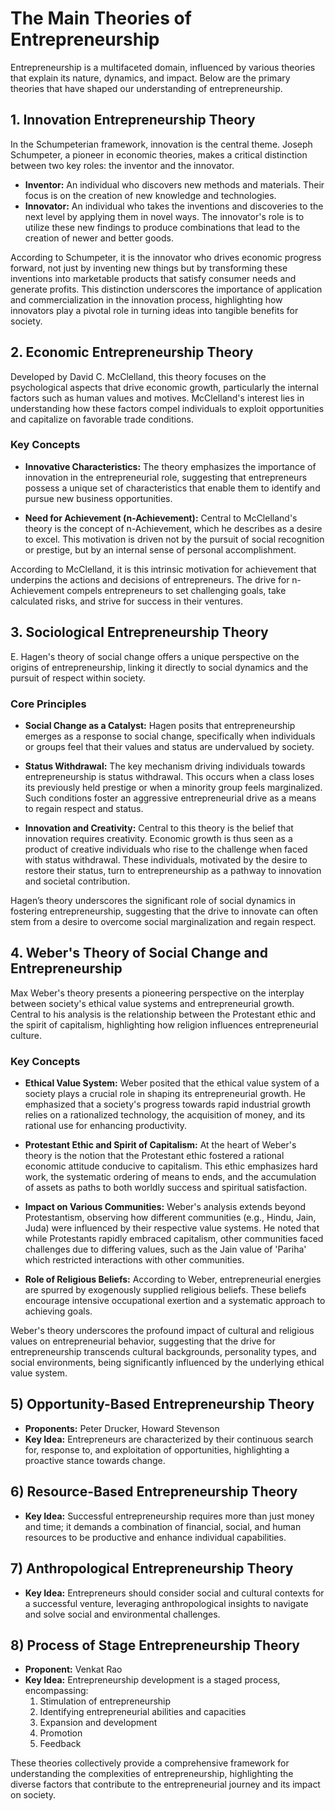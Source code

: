 # The Main Theories of Entrepreneurship

Entrepreneurship is a multifaceted domain, influenced by various theories that explain its nature, dynamics, and impact. Below are the primary theories that have shaped our understanding of entrepreneurship.

## 1. Innovation Entrepreneurship Theory

In the Schumpeterian framework, innovation is the central theme. Joseph Schumpeter, a pioneer in economic theories, makes a critical distinction between two key roles: the inventor and the innovator.

- **Inventor:** An individual who discovers new methods and materials. Their focus is on the creation of new knowledge and technologies.
- **Innovator:** An individual who takes the inventions and discoveries to the next level by applying them in novel ways. The innovator's role is to utilize these new findings to produce combinations that lead to the creation of newer and better goods.

According to Schumpeter, it is the innovator who drives economic progress forward, not just by inventing new things but by transforming these inventions into marketable products that satisfy consumer needs and generate profits. This distinction underscores the importance of application and commercialization in the innovation process, highlighting how innovators play a pivotal role in turning ideas into tangible benefits for society.


## 2. Economic Entrepreneurship Theory

Developed by David C. McClelland, this theory focuses on the psychological aspects that drive economic growth, particularly the internal factors such as human values and motives. McClelland's interest lies in understanding how these factors compel individuals to exploit opportunities and capitalize on favorable trade conditions.

### Key Concepts

- **Innovative Characteristics:** The theory emphasizes the importance of innovation in the entrepreneurial role, suggesting that entrepreneurs possess a unique set of characteristics that enable them to identify and pursue new business opportunities.

- **Need for Achievement (n-Achievement):** Central to McClelland's theory is the concept of n-Achievement, which he describes as a desire to excel. This motivation is driven not by the pursuit of social recognition or prestige, but by an internal sense of personal accomplishment. 

According to McClelland, it is this intrinsic motivation for achievement that underpins the actions and decisions of entrepreneurs. The drive for n-Achievement compels entrepreneurs to set challenging goals, take calculated risks, and strive for success in their ventures.


## 3. Sociological Entrepreneurship Theory
E. Hagen's theory of social change offers a unique perspective on the origins of entrepreneurship, linking it directly to social dynamics and the pursuit of respect within society.

### Core Principles

- **Social Change as a Catalyst:** Hagen posits that entrepreneurship emerges as a response to social change, specifically when individuals or groups feel that their values and status are undervalued by society.

- **Status Withdrawal:** The key mechanism driving individuals towards entrepreneurship is status withdrawal. This occurs when a class loses its previously held prestige or when a minority group feels marginalized. Such conditions foster an aggressive entrepreneurial drive as a means to regain respect and status.

- **Innovation and Creativity:** Central to this theory is the belief that innovation requires creativity. Economic growth is thus seen as a product of creative individuals who rise to the challenge when faced with status withdrawal. These individuals, motivated by the desire to restore their status, turn to entrepreneurship as a pathway to innovation and societal contribution.

Hagen’s theory underscores the significant role of social dynamics in fostering entrepreneurship, suggesting that the drive to innovate can often stem from a desire to overcome social marginalization and regain respect.

## 4. Weber's Theory of Social Change and Entrepreneurship

Max Weber's theory presents a pioneering perspective on the interplay between society's ethical value systems and entrepreneurial growth. Central to his analysis is the relationship between the Protestant ethic and the spirit of capitalism, highlighting how religion influences entrepreneurial culture.

### Key Concepts

- **Ethical Value System:** Weber posited that the ethical value system of a society plays a crucial role in shaping its entrepreneurial growth. He emphasized that a society's progress towards rapid industrial growth relies on a rationalized technology, the acquisition of money, and its rational use for enhancing productivity.

- **Protestant Ethic and Spirit of Capitalism:** At the heart of Weber's theory is the notion that the Protestant ethic fostered a rational economic attitude conducive to capitalism. This ethic emphasizes hard work, the systematic ordering of means to ends, and the accumulation of assets as paths to both worldly success and spiritual satisfaction.

- **Impact on Various Communities:** Weber's analysis extends beyond Protestantism, observing how different communities (e.g., Hindu, Jain, Juda) were influenced by their respective value systems. He noted that while Protestants rapidly embraced capitalism, other communities faced challenges due to differing values, such as the Jain value of 'Pariha' which restricted interactions with other communities.

- **Role of Religious Beliefs:** According to Weber, entrepreneurial energies are spurred by exogenously supplied religious beliefs. These beliefs encourage intensive occupational exertion and a systematic approach to achieving goals.

Weber's theory underscores the profound impact of cultural and religious values on entrepreneurial behavior, suggesting that the drive for entrepreneurship transcends cultural backgrounds, personality types, and social environments, being significantly influenced by the underlying ethical value system.


## 5) Opportunity-Based Entrepreneurship Theory

- **Proponents:** Peter Drucker, Howard Stevenson
- **Key Idea:** Entrepreneurs are characterized by their continuous search for, response to, and exploitation of opportunities, highlighting a proactive stance towards change.

## 6) Resource-Based Entrepreneurship Theory

- **Key Idea:** Successful entrepreneurship requires more than just money and time; it demands a combination of financial, social, and human resources to be productive and enhance individual capabilities.

## 7) Anthropological Entrepreneurship Theory

- **Key Idea:** Entrepreneurs should consider social and cultural contexts for a successful venture, leveraging anthropological insights to navigate and solve social and environmental challenges.

## 8) Process of Stage Entrepreneurship Theory

- **Proponent:** Venkat Rao
- **Key Idea:** Entrepreneurship development is a staged process, encompassing:
  1. Stimulation of entrepreneurship
  2. Identifying entrepreneurial abilities and capacities
  3. Expansion and development
  4. Promotion
  5. Feedback

These theories collectively provide a comprehensive framework for understanding the complexities of entrepreneurship, highlighting the diverse factors that contribute to the entrepreneurial journey and its impact on society.
